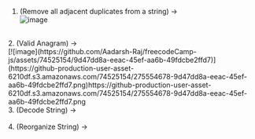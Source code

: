 1. (Remove all adjacent duplicates from a string) -> <br>
![image](https://github.com/Aadarsh-Raj/freecodeCamp-js/assets/74525154/fafb563a-e978-434d-9d3e-18a8919fed73)
<br>
2. (Valid Anagram) -> <br>
[![image](https://github.com/Aadarsh-Raj/freecodeCamp-js/assets/74525154/9d47dd8a-eeac-45ef-aa6b-49fdcbe2ffd7)](https://github-production-user-asset-6210df.s3.amazonaws.com/74525154/275554678-9d47dd8a-eeac-45ef-aa6b-49fdcbe2ffd7.png)https://github-production-user-asset-6210df.s3.amazonaws.com/74525154/275554678-9d47dd8a-eeac-45ef-aa6b-49fdcbe2ffd7.png
<br>
3. (Decode String) -> <br>

<br>
4. (Reorganize String) -> <br>
